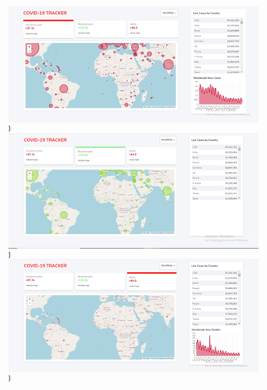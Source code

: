 ![image1.PNG](https://github.com/Tim1119/covid19-react-tracker/blob/main/src/assets/image1.PNG?raw=true))
![image2.PNG](https://github.com/Tim1119/covid19-react-tracker/blob/main/src/assets/image2.PNG?raw=true))
![image3.PNG](https://github.com/Tim1119/covid19-react-tracker/blob/main/src/assets/image3.PNG?raw=true))
